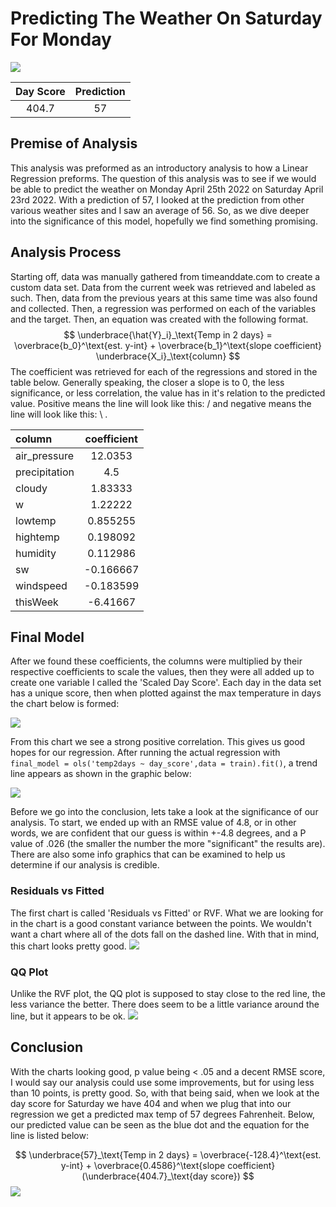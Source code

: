 # Predicting The Weather On Saturday For Monday
![](prediction.png)

| Day Score   | Prediction | 
| :---------: | :--------: | 
| 404.7       |    57      |  


## Premise of Analysis
This analysis was preformed as an introductory analysis to how a Linear Regression preforms. The question of this analysis was to see if we would be able to predict the weather on Monday April 25th 2022 on Saturday April 23rd 2022. With a prediction of 57, I looked at the prediction from other various weather sites and I saw an average of 56. So, as we dive deeper into the significance of this model, hopefully we find something promising. 

## Analysis Process
Starting off, data was manually gathered from timeanddate.com to create a custom data set. Data from the current week was retrieved and labeled as such. Then, data from the previous years at this same time was also found and collected. Then, a regression was performed on each of the variables and the target. Then, an equation was created with the following format.
$$
  \underbrace{\hat{Y}_i}_\text{Temp in 2 days} = \overbrace{b_0}^\text{est. y-int} + \overbrace{b_1}^\text{slope coefficient} \underbrace{X_i}_\text{column}
$$
The coefficient was retrieved for each of the regressions and stored in the table below. Generally speaking, the closer a slope is to 0, the less significance, or less correlation, the value has in it's relation to the predicted value. Positive means the line will look like this: / and negative means the line will look like this: \ .

| column           |      coefficient |
|:--------------|:---------:|
| air_pressure  | 12.0353   |
| precipitation |  4.5      |
| cloudy        |  1.83333  |
| w             |  1.22222  |
| lowtemp       |  0.855255 |
| hightemp      |  0.198092 |
| humidity      |  0.112986 |
| sw            | -0.166667 |
| windspeed     | -0.183599 |
| thisWeek      | -6.41667  |

## Final Model
After we found these coefficients, the columns were multiplied by their respective coefficients to scale the values, then they were all added up to create one variable I called the 'Scaled Day Score'. Each day in the data set has a unique score, then when plotted against the max temperature in days the chart below is formed:

![](initial.png)

From this chart we see a strong positive correlation. This gives us good hopes for our regression. After running the actual regression with `final_model = ols('temp2days ~ day_score',data = train).fit()`, a trend line appears as shown in the graphic below:

![](regress_line.png)

Before we go into the conclusion, lets take a look at the significance of our analysis. To start, we ended up with an RMSE value of 4.8, or in other words, we are confident that our guess is within +-4.8 degrees, and a P value of .026 (the smaller the number the more "significant" the results are). There are also some info graphics that can be examined to help us determine if our analysis is credible. 

### Residuals vs Fitted
The first chart is called 'Residuals vs Fitted' or RVF. What we are looking for in the chart is a good constant variance between the points. We wouldn't want a chart where all of the dots fall on the dashed line. With that in mind, this chart looks pretty good. 
![](rvf.png)
### QQ Plot
Unlike the RVF plot, the QQ plot is supposed to stay close to the red line, the less variance the better. There does seem to be a little variance around the line, but it appears to be ok. 
![](qq.png)

## Conclusion
With the charts looking good, p value being < .05 and a decent RMSE score, I would say our analysis could use some improvements, but for using less than 10 points, is pretty good. So, with that being said, when we look at the day score for Saturday we have 404 and when we plug that into our regression we get a predicted max temp of 57 degrees Fahrenheit. Below, our predicted value can be seen as the blue dot and the equation for the line is listed below:


$$
  \underbrace{57}_\text{Temp in 2 days} = \overbrace{-128.4}^\text{est. y-int} + \overbrace{0.4586}^\text{slope coefficient} (\underbrace{404.7}_\text{day score})
$$
![](prediction.png)